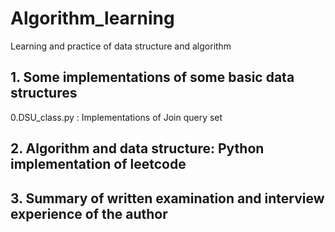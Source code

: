 # Algorithm_learning

Learning and practice of data structure and algorithm

## 1. Some implementations of some basic data structures

0.DSU_class.py : Implementations of Join query set


## 2. Algorithm and data structure: Python implementation of leetcode

## 3. Summary of written examination and interview experience of the author
